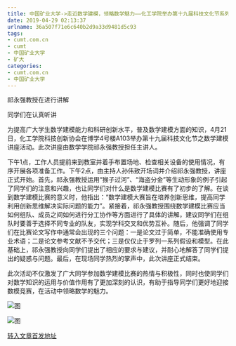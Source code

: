 ```yaml
---
title: 中国矿业大学->走近数学建模，领略数学魅力——化工学院举办第十九届科技文化节系列活动之数建讲座 | cumt.com.cn
date: 2019-04-29 02:13:37
urlname: 36a507f71e6c640b2d9a33d9481d5c93
tags: 
- cumt.com.cn
- cumt
- 中国矿业大学
- 矿大
categories:
- cumt.com.cn
- 中国矿业大学
---
```


祁永强教授在进行讲解

同学们在认真听讲

为提高广大学生数学建模能力和科研创新水平，普及数学建模方面的知识，4月21日，化工学院科技创新协会在博学4号楼A103举办第十九届科技文化节之数学建模讲座活动。此次讲座由数学学院祁永强教授担任主讲人。

下午1点，工作人员提前来到教室并着手布置场地、检查相关设备的使用情况，有序开展各项准备工作。下午2点，由主持人孙伟致开场词并介绍祁永强教授，讲座正式开始。首先，祁永强教授运用“猴子过河”、“海盗分金”等生动形象的例子引起了同学们的注意和兴趣，也让同学们对什么是数学建模比赛有了初步的了解。在谈到数学建模比赛的意义时，他指出：“数学建模大赛旨在培养创新思维，提高同学利用创新思维解决实际问题的能力”。紧接着，祁永强教授围绕数学建模比赛应当如何组队、成员之间如何进行分工协作等方面进行了具体的讲解，建议同学们在组队时要善于选择不同专业的队友，实现学科交叉和优势互补。随后，他强调了同学们在比赛论文写作中通常会出现的三个问题：一是论文过于简单，不能准确使用专业术语；二是论文参考文献不予交代；三是仅仅止于罗列一系列假设和模型。在此基础上，祁永强教授向同学们提出了相应的要求与建议，并耐心地解答了同学们提出的疑惑与问题。最后，在现场同学热烈的掌声中，此次讲座正式结束。

此次活动不仅激发了广大同学参加数学建模比赛的热情与积极性，同时也使同学们对数学知识的运用与价值作用有了更加深刻的认识，有助于指导同学们更好地迎接数模竞赛，在活动中领略数学的魅力。

![图](http://xwzx.cumt.edu.cn/_upload/article/images/34/05/d9329f9f43688850497261aeec8e/4797b4d3-1a78-4098-937b-ba9051ddce1e.jpg)

![图](http://xwzx.cumt.edu.cn/_upload/article/images/34/05/d9329f9f43688850497261aeec8e/f1bed498-69a7-4a70-8f5a-9a23de51010f.jpg)

[转入文章首发地址](http://xwzx.cumt.edu.cn/f5/57/c523a521559/page.htm)